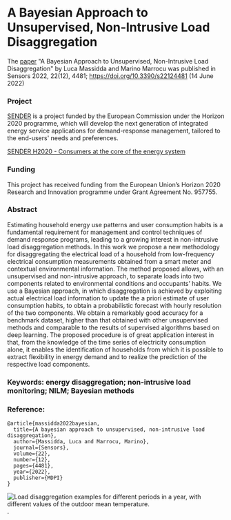# A Bayesian Approach to Unsupervised, Non-Intrusive Load Disaggregation

The [paper](https://www.mdpi.com/1424-8220/22/12/4481) "A Bayesian Approach to Unsupervised, Non-Intrusive Load Disaggregation" by Luca Massidda and Marino Marrocu was published in Sensors 2022, 22(12), 4481; https://doi.org/10.3390/s22124481 (14 June 2022)

### Project
[SENDER](https://www.sender-h2020.eu) is a project funded by the European Commission under the Horizon 2020 programme, which will develop the next generation of integrated energy service applications for demand-response management, tailored to the end-users' needs and preferences.

[SENDER H2020 - Consumers at the core of the energy system](https://www.youtube.com/watch?v=VnnyQ3YskU0)

### Funding
This project has received funding from the European Union’s Horizon 2020 Research and Innovation programme under Grant Agreement No. 957755.

### Abstract

Estimating household energy use patterns and user consumption habits is a fundamental requirement for management and control techniques of demand response programs, leading to a growing interest in non-intrusive load disaggregation methods. In this work we propose a new methodology for disaggregating the electrical load of a household from low-frequency electrical consumption measurements obtained from a smart meter and contextual environmental information. The method proposed allows, with an unsupervised and non-intrusive approach, to separate loads into two components related to environmental conditions and occupants’ habits. We use a Bayesian approach, in which disaggregation is achieved by exploiting actual electrical load information to update the a priori estimate of user consumption habits, to obtain a probabilistic forecast with hourly resolution of the two components. We obtain a remarkably good accuracy for a benchmark dataset, higher than that obtained with other unsupervised methods and comparable to the results of supervised algorithms based on deep learning. The proposed procedure is of great application interest in that, from the knowledge of the time series of electricity consumption alone, it enables the identification of households from which it is possible to extract flexibility in energy demand and to realize the prediction of the respective load components.

### Keywords: energy disaggregation; non-intrusive load monitoring; NILM; Bayesian methods


### Reference:

```
@article{massidda2022bayesian,
  title={A bayesian approach to unsupervised, non-intrusive load disaggregation},
  author={Massidda, Luca and Marrocu, Marino},
  journal={Sensors},
  volume={22},
  number={12},
  pages={4481},
  year={2022},
  publisher={MDPI}
}
```

![Load disaggregation examples for different periods in a year, with different values of the outdoor mean temperature.
](sensors-22-04481-g005.png "Load disaggregation examples for different periods in a year, with different values of the outdoor mean temperature.
").


